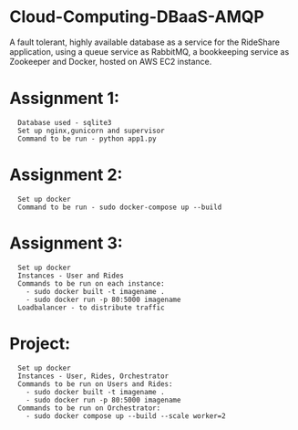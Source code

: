 # Cloud-Computing-DBaaS-AMQP
  A fault tolerant, highly available database as a service for the RideShare application, using a queue service as RabbitMQ, a bookkeeping service as Zookeeper and Docker, hosted on AWS EC2 instance.
  # Assignment 1:
	  Database used - sqlite3
	  Set up nginx,gunicorn and supervisor
	  Command to be run - python app1.py

  # Assignment 2:
	  Set up docker
	  Command to be run - sudo docker-compose up --build

  # Assignment 3:
	  Set up docker
	  Instances - User and Rides
	  Commands to be run on each instance:
		- sudo docker built -t imagename .
		- sudo docker run -p 80:5000 imagename
	  Loadbalancer - to distribute traffic

  # Project:
	  Set up docker
	  Instances - User, Rides, Orchestrator
	  Commands to be run on Users and Rides:
		- sudo docker built -t imagename .
		- sudo docker run -p 80:5000 imagename
	  Commands to be run on Orchestrator:
		- sudo docker compose up --build --scale worker=2
